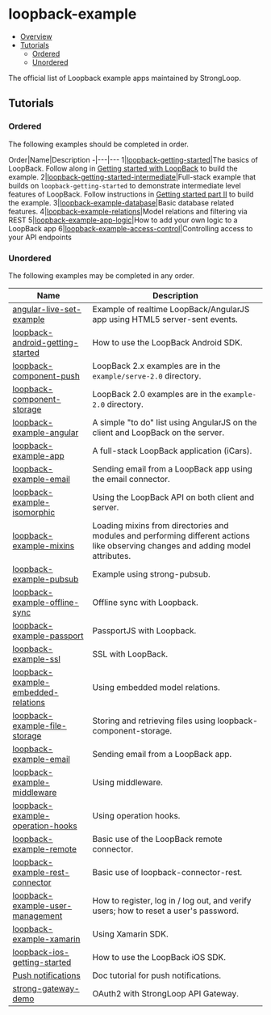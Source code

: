 # loopback-example

- [Overview](#overview)
- [Tutorials](#tutorials)
  - [Ordered](#ordered)
  - [Unordered](#unordered)

The official list of Loopback example apps maintained by StrongLoop.

## Tutorials

### Ordered

The following examples should be completed in order.

Order|Name|Description
*-*|---|---
1|[loopback-getting-started](https://github.com/strongloop/loopback-getting-started)|The basics of LoopBack. Follow along in [Getting started with LoopBack](http://docs.strongloop.com/display/LB/Getting+started+with+LoopBack) to build the example.
2|[loopback-getting-started-intermediate](https://github.com/strongloop/loopback-getting-started-intermediate)|Full-stack example that builds on `loopback-getting-started` to demonstrate intermediate level features of LoopBack. Follow instructions in [Getting started part II](http://docs.strongloop.com/display/LB/Getting+started+part+II) to build the example.
3|[loopback-example-database](https://github.com/strongloop/loopback-example-database)|Basic database related features.
4|[loopback-example-relations](https://github.com/strongloop/loopback-example-relations)|Model relations and filtering via REST
5|[loopback-example-app-logic](https://github.com/strongloop/loopback-example-app-logic)|How to add your own logic to a LoopBack app
6|[loopback-example-access-control](https://github.com/strongloop/loopback-example-access-control)|Controlling access to your API endpoints

### Unordered

The following examples may be completed in any order.

Name|Description
---|---
[angular-live-set-example](https://github.com/strongloop/angular-live-set-example)|Example of realtime LoopBack/AngularJS app using HTML5 server-sent events.
[loopback-android-getting-started](https://github.com/strongloop/loopback-android-getting-started)|How to use the LoopBack Android SDK.
[loopback-component-push](https://github.com/strongloop/loopback-component-push/tree/master/example/server-2.0)|LoopBack 2.x examples are in the `example/serve-2.0` directory.
[loopback-component-storage](https://github.com/strongloop/loopback-component-storage/tree/master/example-2.0)|LoopBack 2.0 examples are in the `example-2.0` directory.
[loopback-example-angular](https://github.com/strongloop/loopback-example-angular)|A simple "to do" list using AngularJS on the client and LoopBack on the server.
[loopback-example-app](https://github.com/strongloop/loopback-example-app)|A full-stack LoopBack application (iCars).
[loopback-example-email](https://github.com/strongloop/loopback-example-email)|Sending email from a LoopBack app using the email connector.
[loopback-example-isomorphic](https://github.com/strongloop/loopback-example-isomorphic)|Using the LoopBack API on both client and server.
[loopback-example-mixins](https://github.com/strongloop/loopback-example-mixins)|Loading mixins from  directories and modules and performing different actions like observing changes and adding model attributes.
[loopback-example-pubsub](https://github.com/strongloop/loopback-example-pubsub) |Example using strong-pubsub.
[loopback-example-offline-sync](https://github.com/strongloop/loopback-example-offline-sync)|Offline sync with Loopback.
[loopback-example-passport](https://github.com/strongloop/loopback-example-passport) |PassportJS with Loopback.
[loopback-example-ssl](https://github.com/strongloop/loopback-example-ssl)|SSL with LoopBack.
[loopback-example-embedded-relations](https://github.com/strongloop/loopback-example-embedded-relations)|Using embedded model relations.
[loopback-example-file-storage](https://github.com/strongloop/loopback-example-file-storage)|Storing and retrieving files using loopback-component-storage.
[loopback-example-email](https://github.com/strongloop/loopback-example-email)|Sending email from a LoopBack app.
[loopback-example-middleware](https://github.com/strongloop/loopback-example-middleware)|Using middleware.
[loopback-example-operation-hooks](https://github.com/strongloop/loopback-example-operation-hooks)|Using operation hooks.
[loopback-example-remote](https://github.com/strongloop/loopback-example-remote)|Basic use of the LoopBack remote connector.
[loopback-example-rest-connector](https://github.com/strongloop/loopback-example-rest-connector)|Basic use of loopback-connector-rest.
[loopback-example-user-management](https://github.com/strongloop/loopback-example-user-management)|How to register, log in / log out, and verify users; how to reset a user's password.
[loopback-example-xamarin](https://github.com/strongloop/loopback-example-xamarin)|Using Xamarin SDK.
[loopback-ios-getting-started](https://github.com/strongloop/loopback-ios-getting-started)|How to use the LoopBack iOS SDK.
[Push notifications](http://docs.strongloop.com/display/LB/Tutorial:+Push+notifications)|Doc tutorial for push notifications.
[strong-gateway-demo](https://github.com/strongloop/strong-gateway-demo)|OAuth2 with StrongLoop API Gateway.
